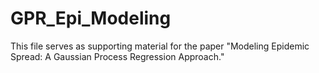 # GPR_Epi_Modeling
This file serves as supporting material for the paper "Modeling Epidemic Spread: A Gaussian Process Regression Approach."
